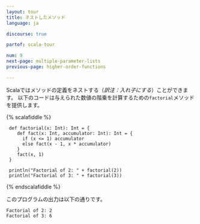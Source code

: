 ```yaml
---
layout: tour
title: ネストしたメソッド
language: ja

discourse: true

partof: scala-tour

num: 9
next-page: multiple-parameter-lists
previous-page: higher-order-functions

---
```


Scalaではメソッドの定義をネストする（_訳注：入れ子にする_）ことができます。
以下のコードは与えられた数値の階乗を計算するための`factorial`メソッドを提供します。

{% scalafiddle %}
```tut
 def factorial(x: Int): Int = {
    def fact(x: Int, accumulator: Int): Int = {
      if (x <= 1) accumulator
      else fact(x - 1, x * accumulator)
    }  
    fact(x, 1)
 }

 println("Factorial of 2: " + factorial(2))
 println("Factorial of 3: " + factorial(3))
```
{% endscalafiddle %}

このプログラムの出力は以下の通りです。

```
Factorial of 2: 2
Factorial of 3: 6
```
